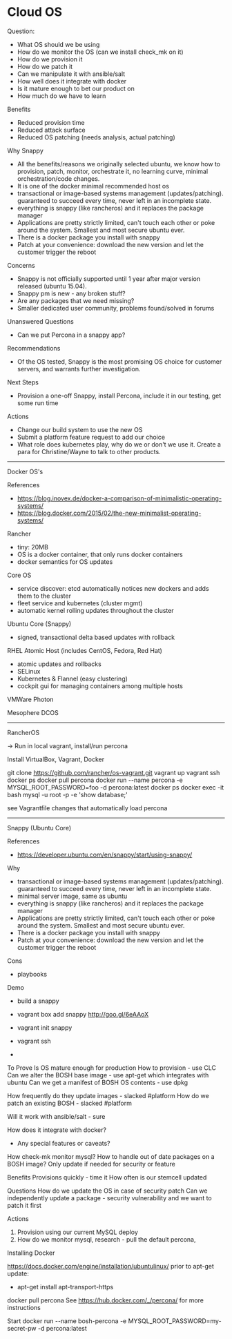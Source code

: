 # Cloud OS

Question:
* What OS should we be using
* How do we monitor the OS (can we install check_mk on it)
* How do we provision it
* How do we patch it
* Can we manipulate it with ansible/salt
* How well does it integrate with docker
* Is it mature enough to bet our product on
* How much do we have to learn

Benefits
* Reduced provision time
* Reduced attack surface
* Reduced OS patching (needs analysis, actual patching)

Why Snappy
* All the benefits/reasons we originally selected ubuntu, we know how to provision, patch, monitor, orchestrate it, no learning curve, minimal orchestration/code changes.
* It is one of the docker minimal recommended host os
* transactional or image-based systems management (updates/patching). guaranteed to succeed every time, never left in an incomplete state.
* everything is snappy (like rancheros) and it replaces the package manager
* Applications are pretty strictly limited, can't touch each other or poke around the system. Smallest and most secure ubuntu ever.
* There is a docker package you install with snappy
* Patch at your convenience: download the new version and let the customer trigger the reboot

Concerns
* Snappy is not officially supported until 1 year after major version released (ubuntu 15.04).
* Snappy pm is new - any broken stuff?
* Are any packages that we need missing?
* Smaller dedicated user community, problems found/solved in forums

Unanswered Questions
* Can we put Percona in a snappy app? 

Recommendations
* Of the OS tested, Snappy is the most promising OS choice for customer servers, and warrants further investigation.

Next Steps
* Provision a one-off Snappy, install Percona, include it in our testing, get some run time


Actions
* Change our build system to use the new OS
* Submit a platform feature request to add our choice
* What role does kubernetes play, why do we or don't we use it. Create a para for Christine/Wayne to talk to other products.



__________________________________

Docker OS's

References
* https://blog.inovex.de/docker-a-comparison-of-minimalistic-operating-systems/
* https://blog.docker.com/2015/02/the-new-minimalist-operating-systems/


Rancher
* tiny: 20MB
* OS is a docker container, that only runs docker containers
* docker semantics for OS updates

Core OS
* service discover: etcd automatically notices new dockers and adds them to the cluster
* fleet service and kubernetes (cluster mgmt)
* automatic kernel rolling updates throughout the cluster

Ubuntu Core (Snappy)
* signed, transactional delta based updates with rollback

RHEL Atomic Host (includes CentOS, Fedora, Red Hat)
* atomic updates and rollbacks
* SELinux
* Kubernetes & Flannel (easy clustering)
* cockpit gui for managing containers among multiple hosts

VMWare Photon


Mesophere DCOS



---------------------------------------------------------------------

RancherOS

-> Run in local vagrant, install/run percona

Install VirtualBox, Vagrant, Docker

git clone https://github.com/rancher/os-vagrant.git
vagrant up
vagrant ssh
docker ps
docker pull percona
docker run --name percona -e MYSQL_ROOT_PASSWORD=foo -d percona:latest
docker ps
docker exec -it <percona inst id> bash
mysql -u root -p -e 'show database;'

see Vagrantfile changes that automatically load percona

----------------------------------------------------------------------

Snappy (Ubuntu Core)

References
* https://developer.ubuntu.com/en/snappy/start/using-snappy/

Why
* transactional or image-based systems management (updates/patching). guaranteed to succeed every time, never left in an incomplete state.
* minimal server image, same as ubuntu
* everything is snappy (like rancheros) and it replaces the package manager
* Applications are pretty strictly limited, can't touch each other or poke around the system. Smallest and most secure ubuntu ever.
* There is a docker package you install with snappy
* Patch at your convenience: download the new version and let the customer trigger the reboot

Cons
* playbooks 

Demo
* build a snappy 

* vagrant box add snappy http://goo.gl/6eAAoX
* vagrant init snappy
* vagrant ssh
* 


To Prove
Is OS mature enough for production
How to provision - use CLC
Can we alter the BOSH base image - use apt-get which integrates with ubuntu
Can we get a manifest of BOSH OS contents - use dpkg

How frequently do they update images - slacked #platform
How do we patch an existing BOSH - slacked #platform

Will it work with ansible/salt - sure

How does it integrate with docker?
* Any special features or caveats?

How check-mk monitor mysql?
How to handle out of date packages on a BOSH image? Only update if needed for security or feature

Benefits
Provisions quickly - time it 
How often is our stemcell updated 


Questions
How do we update the OS in case of security patch
Can we independently update a package - security vulnerability and we want to patch it first


Actions 

1. Provision using our current MySQL deploy
2. How do we monitor mysql, research - pull the default percona, 


Installing Docker

https://docs.docker.com/engine/installation/ubuntulinux/
prior to apt-get update:
* apt-get install apt-transport-https

docker pull percona
See https://hub.docker.com/_/percona/ for more instructions

Start
docker run --name bosh-percona -e MYSQL_ROOT_PASSWORD=my-secret-pw -d percona:latest
